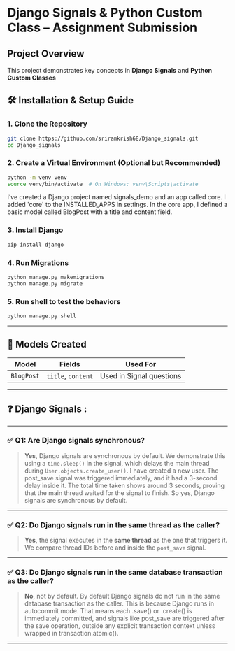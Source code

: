 # Django Signals & Python Custom Class – Assignment Submission


## Project Overview

This project demonstrates key concepts in **Django Signals** and **Python Custom Classes**

## 🛠️ Installation & Setup Guide

### 1. Clone the Repository

```bash
git clone https://github.com/sriramkrish68/Django_signals.git
cd Django_signals
```

### 2. Create a Virtual Environment (Optional but Recommended)

```bash
python -m venv venv
source venv/bin/activate  # On Windows: venv\Scripts\activate
```
I’ve created a Django project named signals_demo and an app called core. I added 'core' to the INSTALLED_APPS in settings.
In the core app, I defined a basic model called BlogPost with a title and content field.

### 3. Install Django

```bash
pip install django
```

### 4. Run Migrations

```bash
python manage.py makemigrations
python manage.py migrate
```

### 5. Run shell to test the behaviors

```bash
python manage.py shell
```


---

## 📘 Models Created

| Model      | Fields             | Used For                               |
| ---------- | ------------------ | -------------------------------------- |
| `BlogPost` | `title`, `content` | Used in Signal questions               |

---

## ❓ Django Signals :

---

### ✅ Q1: Are Django signals synchronous?

> **Yes**, Django signals are synchronous by default.
> We demonstrate this using a `time.sleep()` in the signal, which delays the main thread during `User.objects.create_user()`.
> I have created a new user. The post_save signal was triggered immediately, and it had a 3-second delay inside it.
The total time taken shows around 3 seconds, proving that the main thread waited for the signal to finish.
So yes, Django signals are synchronous by default.
---

### ✅ Q2: Do Django signals run in the same thread as the caller?

> **Yes**, the signal executes in the **same thread** as the one that triggers it.
> We compare thread IDs before and inside the `post_save` signal.

---

### ✅ Q3: Do Django signals run in the same database transaction as the caller?

> **No**, not by default.
> By default Django signals do not run in the same database transaction as the caller.
This is because Django runs in autocommit mode. That means each .save() or .create() is immediately committed, and signals like post_save are triggered after the save operation, outside any explicit transaction context unless wrapped in transaction.atomic().

---

